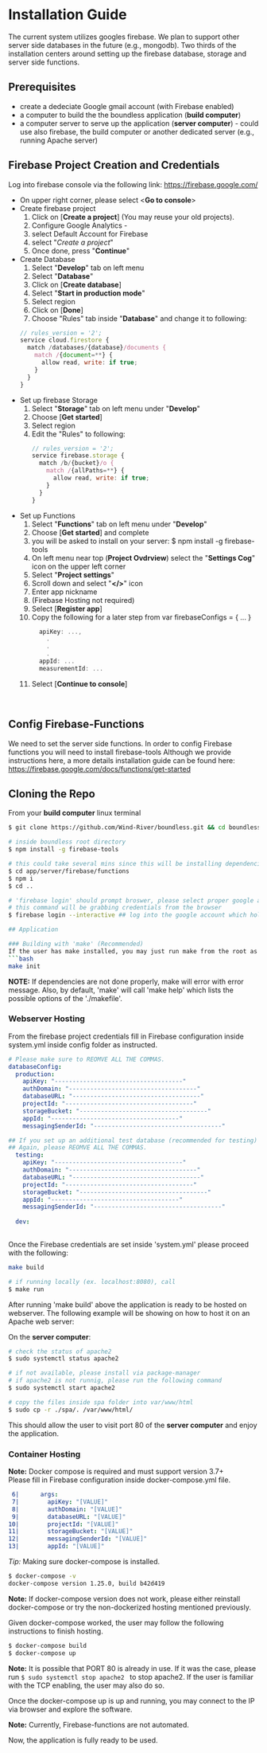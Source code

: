 # Installation Guide

The current system utilizes googles firebase. We plan to support other server side databases in the future (e.g., mongodb). Two thirds of the installation centers around setting up the firebase database, storage and server side functions. 

## Prerequisites
  * create a dedeciate Google gmail account (with Firebase enabled)
  * a computer to build the the boundless application (**build computer**)
  * a computer server to serve up the application (**server computer**) - could use also firebase, the build computer or another dedicated server (e.g., running Apache server)

## Firebase Project Creation and Credentials
Log into firebase console via the following link: https://firebase.google.com/

* On upper right corner, please select <**Go to console**>
* Create firebase project
  1. Click on [**Create a project**] (You may reuse your old projects).
  1. Configure Google Analytics - 
  1. select Default Account for Firebase
  1. select "_Create a project_"
  1. Once done, press "**Continue**"
* Create Database
  1. Select "**Develop**" tab on left menu
  1. Select "**Database**" 
  1. Click on [**Create database**]
  1. Select "**Start in production mode**"
  1. Select region
  1. Click on [**Done**]
  1. Choose "Rules" tab inside "**Database**" and change it to following:
  ```js
  // rules_version = '2';
  service cloud.firestore {
    match /databases/{database}/documents {
      match /{document=**} {
        allow read, write: if true;
      }
    }
  }
  ```
* Set up firebase Storage
  1. Select "**Storage**" tab on left menu under "**Develop**"
  1. Choose [**Get started**]
  1. Select region
  1. Edit the "Rules" to following:
      ```js
      // rules_version = '2';
      service firebase.storage {
        match /b/{bucket}/o {
          match /{allPaths=**} {
            allow read, write: if true;
          }
        }
      }
      ```
* Set up Functions
  1. Select "**Functions**" tab on left menu under "**Develop**"
  1. Choose [**Get started**] and complete
  1. you will be asked to install on your server: $ npm install -g firebase-tools
  1. On left menu near top (**Project Ovdrview**) select the "**Settings Cog**" icon on the upper left corner
  1. Select "**Project settings**"
  1. Scroll down and select "**</>**" icon
  1. Enter app nickname 
  1. (Firebase Hosting not required)
  1. Select [**Register app**]
  1. Copy the following for a later step from var firebaseConfigs = { ... }
      ```js
        apiKey: ...,
          .
          .
          .
        appId: ...
        measurementId: ...
      ```
  1. Select [**Continue to console**]
<br />

## Config Firebase-Functions
We need to set the server side functions. In order to config Firebase functions you will need to install firebase-tools
Although we provide instructions here, a more details installation guide can be found here:
https://firebase.google.com/docs/functions/get-started

## Cloning the Repo
From your **build computer** linux terminal
```bash
$ git clone https://github.com/Wind-River/boundless.git && cd boundless
```


```bash
# inside boundless root directory
$ npm install -g firebase-tools

# this could take several mins since this will be installing dependencies
$ cd app/server/firebase/functions 
$ npm i 
$ cd ..

# 'firebase login' should prompt broswer, please select proper google account since
# this command will be grabbing credentials from the browser
$ firebase login --interactive ## log into the google account which holds the firebase project

## Application

### Building with 'make' (Recommended)
If the user has make installed, you may just run make from the root as shown below:
```bash
make init
```
**NOTE:** If dependencies are not done properly, make will error with error message. Also, by default, 'make' will call 'make help' which lists the possible options of the './makefile'.


### Webserver Hosting
From the firebase project credentials fill in Firebase configuration inside system.yml inside config folder as 
instructed.

```yml
# Please make sure to REOMVE ALL THE COMMAS.
databaseConfig:
  production:
    apiKey: "------------------------------------"
    authDomain: "------------------------------------"
    databaseURL: "------------------------------------"
    projectId: "------------------------------------"
    storageBucket: "------------------------------------"
    appId: "------------------------------------"
    messagingSenderId: "------------------------------------"

## If you set up an additional test database (recommended for testing)
## Again, please REOMVE ALL THE COMMAS.
  testing:
    apiKey: "------------------------------------"
    authDomain: "------------------------------------"
    databaseURL: "------------------------------------"
    projectId: "------------------------------------"
    storageBucket: "------------------------------------"
    appId: "------------------------------------"
    messagingSenderId: "------------------------------------"
    
  dev:
  
```

Once the Firebase credentials are set inside 'system.yml' please proceed with 
the following:

```bash
make build

# if running locally (ex. localhost:8080), call
$ make run

```

After running 'make build' above the application is ready to be hosted on webserver.
The following example will be showing on how to host it on an Apache web server:

On the **server computer**: 
```bash
# check the status of apache2
$ sudo systemctl status apache2

# if not available, please install via package-manager
# if apache2 is not runnig, please run the following command
$ sudo systemctl start apache2

# copy the files inside spa folder into var/www/html
$ sudo cp -r ./spa/. /var/www/html/
```

This should allow the user to visit port 80 of the **server computer** and enjoy the
application.

### Container Hosting

**Note:** Docker compose is required and must support version 3.7+
<br />
Please fill in Firebase configuration inside docker-compose.yml file.
```yaml
 6|      args:
 7|        apiKey: "[VALUE]"
 8|        authDomain: "[VALUE]"
 9|        databaseURL: "[VALUE]"
10|        projectId: "[VALUE]"
11|        storageBucket: "[VALUE]"
12|        messagingSenderId: "[VALUE]"
13|        appId: "[VALUE]"
```

_Tip:_ Making sure docker-compose is installed.

```bash
$ docker-compose -v
docker-compose version 1.25.0, build b42d419
```

**Note:** If docker-compose version does not work, please either reinstall
docker-compose or try the non-dockerized hosting mentioned previously.

Given docker-compose worked, the user may follow the following instructions to
finish hosting.

```bash
$ docker-compose build
$ docker-compose up
```

**Note:** It is possible that PORT 80 is already in use. If it was the case, 
please run ```$ sudo systemctl stop apache2 ``` to stop apache2. If the user is 
familiar with the TCP enabling, the user may also do so.

Once the docker-compose up is up and running, you may connect to the IP via
browser and explore the software.

**Note:** Currently, Firebase-functions are not automated.


Now, the application is fully ready to be used.
